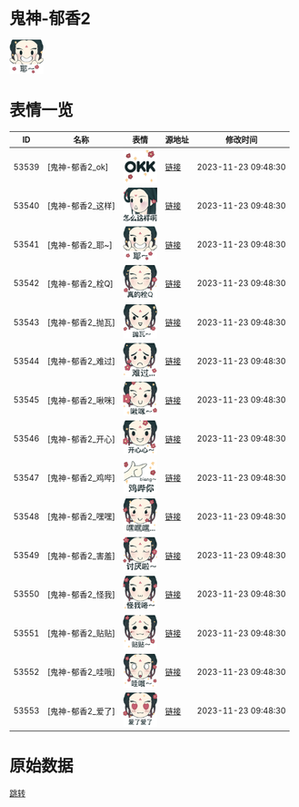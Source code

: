 # 鬼神-郁香2

<img src="./cover.png" height="60" alt="cover" />

# 表情一览

|ID|名称|表情|源地址|修改时间|
|----|----|----|----|----|
|53539|[鬼神-郁香2_ok]|<img src="./pic/053539_%5B鬼神-郁香2_ok%5D.png" height="60" alt="ok"/>|[链接](https://i0.hdslb.com/bfs/garb/20fad5ac92449e1864100c10da53526c70eb61bf.png)|2023-11-23 09:48:30|
|53540|[鬼神-郁香2_这样]|<img src="./pic/053540_%5B鬼神-郁香2_这样%5D.png" height="60" alt="这样"/>|[链接](https://i0.hdslb.com/bfs/garb/096b277c4e4b86707a38ed1670ece38a00dfd9c8.png)|2023-11-23 09:48:30|
|53541|[鬼神-郁香2_耶~]|<img src="./pic/053541_%5B鬼神-郁香2_耶~%5D.png" height="60" alt="耶~"/>|[链接](https://i0.hdslb.com/bfs/garb/ccd092d8efb976d4ab12ee76622ce4ac58e3d021.png)|2023-11-23 09:48:30|
|53542|[鬼神-郁香2_栓Q]|<img src="./pic/053542_%5B鬼神-郁香2_栓Q%5D.png" height="60" alt="栓Q"/>|[链接](https://i0.hdslb.com/bfs/garb/212f12092e87d87e4ce524c18216077d24673a20.png)|2023-11-23 09:48:30|
|53543|[鬼神-郁香2_抛瓦]|<img src="./pic/053543_%5B鬼神-郁香2_抛瓦%5D.png" height="60" alt="抛瓦"/>|[链接](https://i0.hdslb.com/bfs/garb/c7f9233661ed4af3370a3cc4e83d559605eedee3.png)|2023-11-23 09:48:30|
|53544|[鬼神-郁香2_难过]|<img src="./pic/053544_%5B鬼神-郁香2_难过%5D.png" height="60" alt="难过"/>|[链接](https://i0.hdslb.com/bfs/garb/f47af58f795af15768abe936c0196cc78611b8ec.png)|2023-11-23 09:48:30|
|53545|[鬼神-郁香2_啾咪]|<img src="./pic/053545_%5B鬼神-郁香2_啾咪%5D.png" height="60" alt="啾咪"/>|[链接](https://i0.hdslb.com/bfs/garb/8f8172516a84b4cc376f06f027e0e28828e584cf.png)|2023-11-23 09:48:30|
|53546|[鬼神-郁香2_开心]|<img src="./pic/053546_%5B鬼神-郁香2_开心%5D.png" height="60" alt="开心"/>|[链接](https://i0.hdslb.com/bfs/garb/007901e94a08866f89630a1e87771fc1a97cb607.png)|2023-11-23 09:48:30|
|53547|[鬼神-郁香2_鸡哔]|<img src="./pic/053547_%5B鬼神-郁香2_鸡哔%5D.png" height="60" alt="鸡哔"/>|[链接](https://i0.hdslb.com/bfs/garb/309c11d2844eb7d80f99f336bb10a4279938e825.png)|2023-11-23 09:48:30|
|53548|[鬼神-郁香2_嘿嘿]|<img src="./pic/053548_%5B鬼神-郁香2_嘿嘿%5D.png" height="60" alt="嘿嘿"/>|[链接](https://i0.hdslb.com/bfs/garb/f2dee248812b2952f2596f337371d5a4a102d871.png)|2023-11-23 09:48:30|
|53549|[鬼神-郁香2_害羞]|<img src="./pic/053549_%5B鬼神-郁香2_害羞%5D.png" height="60" alt="害羞"/>|[链接](https://i0.hdslb.com/bfs/garb/992765f27e67db161e98c79ab119073a82190ca6.png)|2023-11-23 09:48:30|
|53550|[鬼神-郁香2_怪我]|<img src="./pic/053550_%5B鬼神-郁香2_怪我%5D.png" height="60" alt="怪我"/>|[链接](https://i0.hdslb.com/bfs/garb/5bed0369614d049f452eee058f0b8fe4f9225af8.png)|2023-11-23 09:48:30|
|53551|[鬼神-郁香2_贴贴]|<img src="./pic/053551_%5B鬼神-郁香2_贴贴%5D.png" height="60" alt="贴贴"/>|[链接](https://i0.hdslb.com/bfs/garb/addd80972b4c8b8398f81f863548b0f336863333.png)|2023-11-23 09:48:30|
|53552|[鬼神-郁香2_哇哦]|<img src="./pic/053552_%5B鬼神-郁香2_哇哦%5D.png" height="60" alt="哇哦"/>|[链接](https://i0.hdslb.com/bfs/garb/97af767ea9b34d082a750c28911f834a39569a63.png)|2023-11-23 09:48:30|
|53553|[鬼神-郁香2_爱了]|<img src="./pic/053553_%5B鬼神-郁香2_爱了%5D.png" height="60" alt="爱了"/>|[链接](https://i0.hdslb.com/bfs/garb/742ef7a8668f4ab6e52f07bbfb610e57e7e03e14.png)|2023-11-23 09:48:30|

# 原始数据

[跳转](./raw.json)

